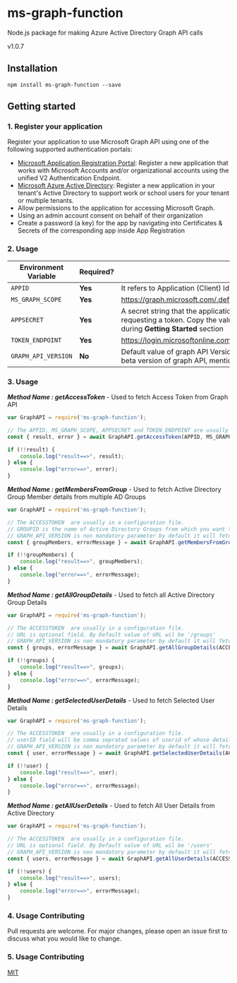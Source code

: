 # ms-graph-function

Node.js package for making Azure Active Directory Graph API calls

v1.0.7

## Installation

```
npm install ms-graph-function --save
```


## Getting started

### 1. Register your application

Register your application to use Microsoft Graph API using one of the following supported authentication portals:

-   [Microsoft Application Registration Portal](https://apps.dev.microsoft.com): Register a new application that works with Microsoft Accounts and/or organizational accounts using the unified V2 Authentication Endpoint.
-   [Microsoft Azure Active Directory](https://manage.windowsazure.com): Register a new application in your tenant's Active Directory to support work or school users for your tenant or multiple tenants.
-   Allow permissions to the application for accessing Microsoft Graph.
-   Using an admin account consent on behalf of their organization
-   Create a password (a key) for the app by navigating into Certificates & Secrets of the corresponding app inside App Registration



### 2. Usage

| Environment Variable   | Required? | Value                            |
| ---------------------- | --------- | -----------------------------------      |
| `APPID`            | **Yes**   | It refers to Application (Client) Id of the registered application  |  
| `MS_GRAPH_SCOPE`            | **Yes**   | https://graph.microsoft.com/.default |             
| `APPSECRET`            | **Yes**   | A secret string that the application uses to prove its identity when requesting a token. Copy the value of key which you have generated during **Getting Started** section |             
| `TOKEN_ENDPOINT`            | **Yes**   | https://login.microsoftonline.com/[COPIED_TENANT_ID]/oauth2/v2.0/token|          
| `GRAPH_API_VERSION`            | **No**   | Default value of graph API Version is 1.0. If you want to fetch data from beta version of graph API, mention value='beta'|          

### 3. Usage

***Method Name : getAccessToken*** - Used to fetch Access Token from Graph API

```javascript
var GraphAPI = require('ms-graph-function');

// The APPID, MS_GRAPH_SCOPE, APPSECRET and TOKEN_ENDPOINT are usually in a configuration file.
const { result, error } = await GraphAPI.getAccessToken(APPID, MS_GRAPH_SCOPE, APPSECRET, TOKEN_ENDPOINT);

if (!!result) {
    console.log("result==>", result);
} else {
    console.log("error==>", error);
}

```
***Method Name : getMembersFromGroup*** - Used to fetch Active Directory Group Member details from multiple AD Groups

```javascript
var GraphAPI = require('ms-graph-function');

// The ACCESSTOKEN  are usually in a configuration file.
// GROUPID is the name of Active Directory Groups from which you want to fetch member details
// GRAPH_API_VERSION is non mandatory parameter by default it will fetch details from v1.0 of Microsoft Graph API
const { groupMembers, errorMessage } = await GraphAPI.getMembersFromGroup(ACCESSTOKEN, GROUPID);

if (!!groupMembers) {
    console.log("result==>", groupMembers);
} else {
    console.log("error==>", errorMessage);
}
```

***Method Name : getAllGroupDetails*** - Used to fetch all Active Directory Group Details

```javascript
var GraphAPI = require('ms-graph-function');

// The ACCESSTOKEN  are usually in a configuration file.
// URL is optional field. By Default value of URL wil be '/groups'
// GRAPH_API_VERSION is non mandatory parameter by default it will fetch details from v1.0 of Microsoft Graph API
const { groups, errorMessage } = await GraphAPI.getAllGroupDetails(ACCESSTOKEN, URL);

if (!!groups) {
    console.log("result==>", groups);
} else {
    console.log("error==>", errorMessage);
}

```

***Method Name : getSelectedUserDetails*** - Used to fetch Selected User Details

```javascript
var GraphAPI = require('ms-graph-function');

// The ACCESSTOKEN  are usually in a configuration file.
// userID field will be comma seprated values of userid of whose details we want to fetch
// GRAPH_API_VERSION is non mandatory parameter by default it will fetch details from v1.0 of Microsoft Graph API
const { user, errorMessage } = await GraphAPI.getSelectedUserDetails(ACCESSTOKEN, userID);

if (!!user) {
    console.log("result==>", user);
} else {
    console.log("error==>", errorMessage);
}

```

***Method Name : getAllUserDetails*** - Used to fetch All User Details from Active Directory

```javascript
var GraphAPI = require('ms-graph-function');

// The ACCESSTOKEN  are usually in a configuration file.
// URL is optional field. By Default value of URL wil be '/users'
// GRAPH_API_VERSION is non mandatory parameter by default it will fetch details from v1.0 of Microsoft Graph API
const { users, errorMessage } = await GraphAPI.getAllUserDetails(ACCESSTOKEN, URL);

if (!!users) {
    console.log("result==>", users);
} else {
    console.log("error==>", errorMessage);
}

```

### 4. Usage Contributing
Pull requests are welcome. For major changes, please open an issue first to discuss what you would like to change.

### 5. Usage Contributing
[MIT](https://choosealicense.com/licenses/mit/)
